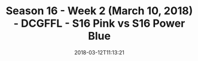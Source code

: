 ---
title: Season 16 - Week 2 (March 10, 2018) - DCGFFL - S16 Pink vs S16 Power Blue
teams-score:
- team: _teams/s16-pink.md
  score: 35
- team: _teams/s16-power-blue.md
  score: 39
mvp: Jack Blaney, Antwon Hines
game-ball: Roy Fillyaw, Mark Summerside
sportsperson: Jack Blaney, Andy Smith
season: 16
week: 2
date: '2018-03-12T11:13:21'
pageid: season-16-week-2-march-10-2018-6360-vs-6356
---